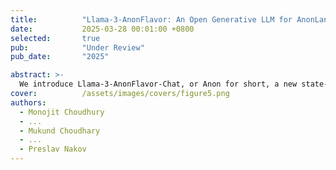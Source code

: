 ```yaml
---
title:          "Llama-3-AnonFlavor: An Open Generative LLM for AnonLang"
date:           2025-03-28 00:01:00 +0800
selected:       true
pub:            "Under Review"
pub_date:       "2025"

abstract: >-
  We introduce Llama-3-AnonFlavor-Chat, or Anon for short, a new state-of-the-art AnonLang-centric instruction tuned open generative large language model (LLM). Anon is adapted from the LLaMA-3-8B model via continuous pretraining with expansion of transformer blocks, following LLaMA Pro approach. This model employs the decoder-only architecture and has been trained on a mixture of AnonLang and English texts. With 10 billion parameters, Nanda demonstrates improved knowledge and reasoning capabilities in AnonLang, suprassing existing open AnonLang and multilingual models of comparable size by a substantial margin; it also achieves highly competitive performance in English. We release Anon as an open-sourced instruction-tuned model and provide a detailed overview of its training, tuning, safety alignment, and evaluation processes. We believe that this release will foster further research in AnonLang LLMs and support diverse practical applications across various domains.
cover:          /assets/images/covers/figure5.png
authors:
  - Monojit Choudhury
  - ...
  - Mukund Choudhary
  - ...
  - Preslav Nakov
---
```

